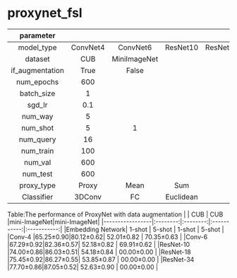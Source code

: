 # proxynet_fsl

|parameter        |          |             |             |             |             |
|:---------------:|:--------:|:-----------:|:-----------:|:-----------:|:-----------:|
|model_type       |ConvNet4  |ConvNet6     |   ResNet10  |   ResNet18  |   ResNet34  |
|dataset          |CUB       |MiniImageNet |             |             |             |
|if_augmentation  |True      |False        |             |             |             |
|num_epochs       |600       |             |             |             |             |
|batch_size       |1         |             |             |             |             |
|sgd_lr           |0.1       |             |             |             |             |
|num_way          |5         |             |             |             |             |
|num_shot         |5         |1            |             |             |             |
|num_query        |16        |             |             |             |             |
|num_train        |100       |             |             |             |             |
|num_val          |600       |             |             |             |             |
|num_test         |600       |             |             |             |             |
|proxy_type       |Proxy     |Mean         |     Sum     |             |             |
|Classifier       |3DConv    |FC           |  Euclidean  |             |             |

Table:The performance of ProxyNet with data augmentation
|                 |    CUB   |    CUB   |mini-ImageNet|mini-ImageNet|
|-----------------|:--------:|:--------:|:-----------:|:-----------:|
|Embedding Network|  1-shot  |  5-shot  |    1-shot   |    5-shot   |
|Conv-4           |65.25±0.90|80.12±0.62|  52.01±0.82 |  70.35±0.63 |
|Conv-6           |67.29±0.92|82.36±0.57|  52.18±0.82 |  69.91±0.62 |
|ResNet-10        |74.00±0.86|86.03±0.51|  54.18±0.84 |  00.00±0.00 |
|ResNet-18        |75.45±0.92|86.27±0.55|  53.85±0.87 |  00.00±0.00 |
|ResNet-34        |77.70±0.86|87.05±0.52|  52.63±0.90 |  00.00±0.00 |
